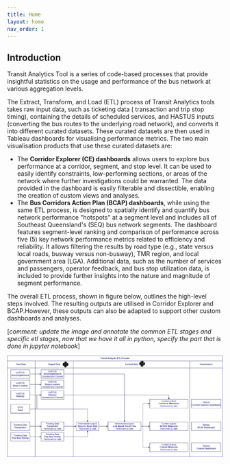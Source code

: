 ```yaml
---
title: Home
layout: home
nav_order: 1
---
```


## Introduction

Transit Analytics Tool is a series of code-based processes that provide insightful
statistics on the usage and performance of the bus network at various aggregation levels.

The Extract, Transform, and Load (ETL) process of Transit Analytics tools takes raw input data, such as ticketing data (
transaction and trip stop timing), containing the details of scheduled services, and HASTUS inputs (converting the bus routes to the underlying road
network), and converts it into different curated datasets. These curated datasets are then used in Tableau dashboards
for visualising performance metrics. The two main visualisation products that use these curated datasets are:

- The **Corridor Explorer (CE) dashboards** allows users to explore bus performance at a corridor, segment, and stop
  level.
  It can be used to easily identify constraints, low-performing sections, or areas of the network where further
  investigations could be warranted. The data provided in the dashboard is easily filterable and dissectible, enabling
  the creation of custom views and analyses.
- The **Bus Corridors Action Plan (BCAP) dashboards**, while using the same ETL process, is designed to spatially
  identify and quantify bus network performance "hotspots" at a segment level and includes all of Southeast
  Queensland's (SEQ) bus network segments. The dashboard features segment-level ranking and comparison of performance
  across five (5) key network performance metrics related to efficiency and reliability. It allows filtering the results
  by road type (e.g., state versus local roads, busway versus non-busway), TMR region, and local government area (LGA).
  Additional data, such as the number of services and passengers, operator feedback, and bus stop utilization data, is
  included to provide further insights into the nature and magnitude of segment performance.

The overall ETL process, shown in figure below, outlines the high-level steps involved. The resulting outputs are
utilised in Corridor Explorer and BCAP.However, these outputs can also be adapted to support other custom dashboards and
analyses.

[_comment: update the image and annotate the common ETL stages and specific etl stages, now that we have it all in
python,
specify the part that is done in jupyter notebook_]

![Alt text](./assets/images/img.png)
